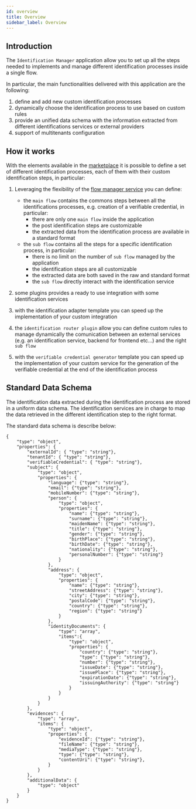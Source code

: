 ```yaml
---
id: overview
title: Overview
sidebar_label: Overview
---
```

## Introduction
The `Identification Manager` application allow you to set up all the steps needed to implements and manage different identification processes inside a single flow. 

In particular, the main functionalities delivered with this application are the following:
1. define and add new custom identification processes
2. dynamically choose the identification process to use based on custom rules
3. provide an unified data schema with the information extracted from different identifications services or external providers
4. support of multitenants configuration

## How it works
With the elements available in the [marketplace](../../marketplace/overview_marketplace) it is possible to define a set of different identification processes, each of them with their custom identification steps, in particular:
1. Leveraging the flexibility of the [flow manager service](../../runtime_suite/flow-manager-service/overview) you can define:
    - the `main flow` contains the commons steps between all the identifications processes, e.g. creation of a verifiable credential, in particular:
        - there are only one `main flow` inside the application
        - the post identification steps are customizable
        - the extracted data from the identification process are available in a standard format
    - the `sub flow` contains all the steps for a specific identification process, in particular:
        - there is no limit on the number of `sub flow` managed by the application
        - the identification steps are all customizable
        - the extracted data are both saved in the raw and standard format
        - the `sub flow` directly interact with the identification service

2. some plugins provides a ready to use integration with some identification services
3. with the identification adapter template you can speed up the implementation of your custom integration
4. the `identification router plugin` allow you can define custom rules to manage dynamically the comunication between an external services (e.g. an identification service, backend for frontend etc...) and the right `sub flow`
5. with the `verifiable credential generator` template you can speed up the implementation of your custom service for the generation of the verifiable credential at the end of the identification process


## Standard Data Schema
The identification data extracted during the identification process are stored in a uniform data schema.
The identification services are in charge to map the data retrieved in the different identification step to the right format. 

The standard data schema is describe below:
```json5
{
    "type": "object",
    "properties": {
        "externalId": { "type": "string"},
        "tenantId": { "type": "string"},
        "verifiableCredential": { "type": "string"},
        "subject": { 
            "type": "object",
            "properties": {
                "language": {"type": "string"},
                "email": {"type": "string"},
                "mobileNumber": {"type": "string"},
                "person": {
                    "type": "object",
                    "properties": {
                        "name": {"type": "string"},
                        "surname": {"type": "string"},
                        "maidenName": {"type": "string"},
                        "title": {"type": "string"},
                        "gender": {"type": "string"},
                        "birthPlace": {"type": "string"},
                        "birthDate": {"type": "string"},
                        "nationality": {"type": "string"},
                        "personalNumber": {"type": "string"}
                    }
                },
                "address": {
                    "type": "object",
                    "properties": {
                        "name": {"type": "string"},
                        "streetAddress": {"type": "string"},
                        "city": {"type": "string"},
                        "postalCode": {"type": "string"},
                        "country": {"type": "string"},
                        "region": {"type": "string"}
                    }
                },
                "identityDocuments": {
                    "type": "array",
                    "items":{
                        "type": "object",
                        "properties": {
                            "country": {"type": "string"},
                            "type": {"type": "string"},
                            "number": {"type": "string"},
                            "issueDate": {"type": "string"},
                            "issuePlace": {"type": "string"},
                            "expirationDate": {"type": "string"},
                            "issuingAuthority": {"type": "string"}
                        }
                    }
                }
            }
        },
        "evidences": {
            "type": "array",
            "items": {
                "type": "object",
                "properties": {
                    "evidenceId": {"type": "string"},
                    "fileName": {"type": "string"},
                    "mediaType": {"type": "string"},
                    "type": {"type": "string"},
                    "contentUri": {"type": "string"},
                }
            }
        },
        "additionalData": {
            "type": "object"
        }
    }
}
```
